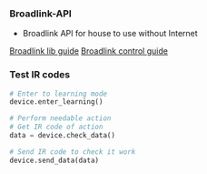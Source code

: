 ### Broadlink-API
- Broadlink API for house to use without Internet

[Broadlink lib guide](https://github.com/mjg59/python-broadlink)
[Broadlink control guide](https://github.com/thachnb85/control-code-for-broadlink-rm-pro/blob/master/README.md)

### Test IR codes

```python
# Enter to learning mode
device.enter_learning()

# Perform needable action
# Get IR code of action
data = device.check_data()

# Send IR code to check it work
device.send_data(data)
```